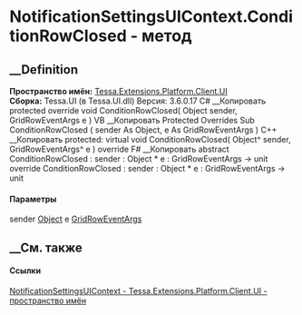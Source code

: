 # NotificationSettingsUIContext.ConditionRowClosed - метод
##  __Definition
 **Пространство имён:**
[Tessa.Extensions.Platform.Client.UI](N_Tessa_Extensions_Platform_Client_UI.htm)  
 **Сборка:** Tessa.UI (в Tessa.UI.dll) Версия: 3.6.0.17
C# __Копировать
     protected override void ConditionRowClosed(
    	Object sender,
    	GridRowEventArgs e
    )
VB __Копировать
     Protected Overrides Sub ConditionRowClosed ( 
    	sender As Object,
    	e As GridRowEventArgs
    )
C++ __Копировать
     protected:
    virtual void ConditionRowClosed(
    	Object^ sender, 
    	GridRowEventArgs^ e
    ) override
F# __Копировать
     abstract ConditionRowClosed : 
            sender : Object * 
            e : GridRowEventArgs -> unit 
    override ConditionRowClosed : 
            sender : Object * 
            e : GridRowEventArgs -> unit 
#### Параметры
sender [Object](https://learn.microsoft.com/dotnet/api/system.object)
e [GridRowEventArgs](T_Tessa_UI_Cards_Controls_GridRowEventArgs.htm)
## __См. также
#### Ссылки
[NotificationSettingsUIContext -
](T_Tessa_Extensions_Platform_Client_UI_NotificationSettingsUIContext.htm)
[Tessa.Extensions.Platform.Client.UI - пространство
имён](N_Tessa_Extensions_Platform_Client_UI.htm)
